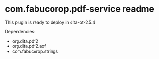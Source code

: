 # com.fabucorop.pdf-service readme

This plugin is ready to deploy in dita-ot-2.5.4

Dependencies:

+ org.dita.pdf2
+ org.dita.pdf2.axf
+ com.fabucorop.strings

